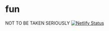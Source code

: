 # fun
NOT TO BE TAKEN SERIOUSLY
[![Netlify Status](https://api.netlify.com/api/v1/badges/7f6616e6-b753-4e18-a73e-fe3bbc0c2414/deploy-status)](https://app.netlify.com/sites/fundis/deploys)
